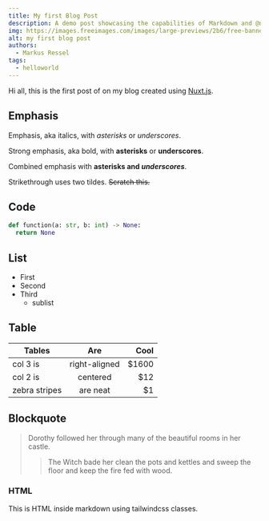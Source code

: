```yaml
---
title: My first Blog Post
description: A demo post showcasing the capabilities of Markdown and @nuxt/content
img: https://images.freeimages.com/images/large-previews/2b6/free-banner-background-1639360.jpg
alt: my first blog post
authors: 
  - Markus Ressel
tags:
  - helloworld
---
```


Hi all, this is the first post of on my blog created using [Nuxt.js](https://nuxtjs.org).
<!--more-->

## Emphasis

Emphasis, aka italics, with *asterisks* or _underscores_.

Strong emphasis, aka bold, with **asterisks** or __underscores__.

Combined emphasis with **asterisks and _underscores_**.

Strikethrough uses two tildes. ~~Scratch this.~~

## Code

```python
def function(a: str, b: int) -> None:
  return None
```

## List

* First
* Second
* Third
  * sublist

## Table

| Tables        | Are           | Cool  |
| ------------- |:-------------:| -----:|
| col 3 is      | right-aligned | $1600 |
| col 2 is      | centered      |   $12 |
| zebra stripes | are neat      |    $1 |

## Blockquote

> Dorothy followed her through many of the beautiful rooms in her castle.
>
>> The Witch bade her clean the pots and kettles and sweep the floor and keep the fire fed with wood.
### HTML

<div class="bg-blue-500 text-white p-4 mb-4 rounded-xl">
  This is HTML inside markdown using tailwindcss classes.
</div>
